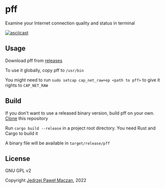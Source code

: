 # pff
Examine your Internet connection quality and status in terminal

[![asciicast](https://asciinema.org/a/v56HwMPcn9TXWQgP8f4exM1OG.svg)](https://asciinema.org/a/v56HwMPcn9TXWQgP8f4exM1OG)

## Usage
Download pff from [releases](https://github.com/jmaczan/pff/releases)

To use it globally, copy pff to `/usr/bin`

You might need to run `sudo setcap cap_net_raw+ep <path to pff>` to give it rights to `CAP_NET_RAW`

## Build
If you don't want to use a released binary version, build pff on your own. [Clone](https://github.com/jmaczan/pff.git) this repository

Run `cargo build --release` in a project root directory. You need Rust and Cargo to build it

A binary file will be available in `target/release/pff`

## License
GNU GPL v2

Copyright [Jędrzej Paweł Maczan](https://maczan.pl/), 2022
